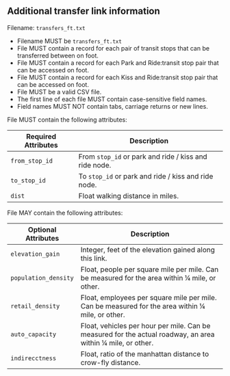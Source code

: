 ## Additional transfer link information
Filename: `transfers_ft.txt`

 *  Filename MUST be `transfers_ft.txt`
 *  File MUST contain a record for each pair of transit stops that can be transferred between 
 on foot.
 *  File MUST contain a record for each Park and Ride:transit stop pair that can be accessed on foot.
 *  File MUST contain a record for each Kiss and Ride:transit stop pair that can be accessed on foot.
 *  File MUST be a valid CSV file.
 *  The first line of each file MUST contain case-sensitive field names.
 *  Field names MUST NOT contain tabs, carriage returns or new lines.

File MUST contain the following attributes:

Required Attributes	| Description										
----------			| -------------		
`from_stop_id`		| From `stop_id` or park and ride / kiss and ride node.
`to_stop_id`		| To `stop_id` or park and ride / kiss and ride node.
`dist`				| Float walking distance in miles.

File MAY contain the following attributes:

Optional Attributes	| Description										
----------			| -------------		
`elevation_gain`	| Integer, feet of the elevation gained along this link.
`population_density`| Float, people per square mile per mile. Can be measured for the area within ¼ mile, or other.
`retail_density`	| Float, employees per square mile per mile. Can be measured for the area within ¼ mile, or other.
`auto_capacity`		| Float, vehicles per hour per mile.  Can be measured for the actual roadway, an area within ¼ mile, or other.
`indirecctness`		| Float, ratio of the manhattan distance to crow-fly distance.
